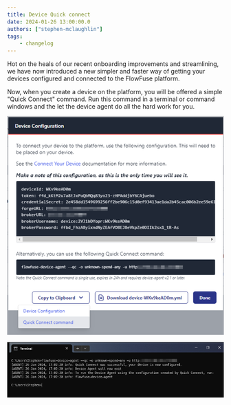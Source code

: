 ```yaml
---
title: Device Quick connect
date: 2024-01-26 13:00:00.0
authors: ["stephen-mclaughlin"]
tags:
    - changelog
---
```


Hot on the heals of our recent onboarding improvements and streamlining, we 
have now introduced a new simpler and faster way of getting your devices
configured and connected to the FlowFuse platform.

Now, when you create a device on the platform, you will be offered a simple
"Quick Connect" command. Run this command in a terminal or command windows
and the let the device agent do all the hard work for you.

![](./images/quick-connect-1.png)

![](./images/quick-connect-2.png)
